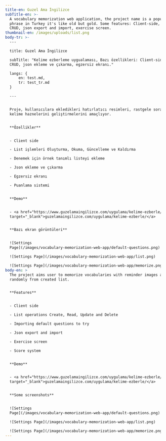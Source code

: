 ```yaml
---
title-en: Guzel Ama İngilizce
subTitle-en: >-
  A vocabulary memorization web application, the project name is a popular
  phrase in Turkey it's like old but gold. Some features: Client-side, list
  CRUD, json export and import, exercise screen.
thumbnail-en: /images/uploads/list.png
body-tr: >-
  ---

  title: Guzel Ama İngilizce

  subTitle: "Kelime ezberleme uygualaması, Bazı özellikleri: Client-side, liste
  CRUD, json ekleme ve çıkarma, egzersiz ekranı."

  langs: {
      en: test.md,
      tr: test_tr.md
  }

  ---


  Proje, kullanıcılara ekledikleri hatırlatıcı resimleri, rastgele sorarak,
  kelime haznelerini geliştirmelerini amaçlıyor.


  **Özellikler**


  - Client side

  - List işlemleri Oluşturma, Okuma, Güncelleme ve Kaldırma

  - Denemek için örnek tanımlı listeyi ekleme

  - Json ekleme ve çıkarma

  - Egzersiz ekranı

  - Puanlama sistemi


  **Demo**


  - <a href="https://www.guzelamaingilizce.com/uygulama/kelime-ezberle/"
  target="_blank">guzelamaingilizce.com/uygulama/kelime-ezberle/</a>


  **Bazı ekran görüntüleri**


  ![Settings
  Page](/images/vocabulary-memorization-web-app/default-questions.png)

  ![Settings Page](/images/vocabulary-memorization-web-app/list.png)

  ![Settings Page](/images/vocabulary-memorization-web-app/memorize.png)
body-en: >
  The project aims user to memorize vocabularies with reminder images asking
  randomly from created list.


  **Features**


  - Client side

  - List operations Create, Read, Update and Delete

  - Importing default questions to try

  - Json export and import

  - Exercise screen

  - Score system


  **Demo**


  - <a href="https://www.guzelamaingilizce.com/uygulama/kelime-ezberle/"
  target="_blank">guzelamaingilizce.com/uygulama/kelime-ezberle/</a>


  **Some screenshots**


  ![Settings
  Page](/images/vocabulary-memorization-web-app/default-questions.png)

  ![Settings Page](/images/vocabulary-memorization-web-app/list.png)

  ![Settings Page](/images/vocabulary-memorization-web-app/memorize.png)
---
```

